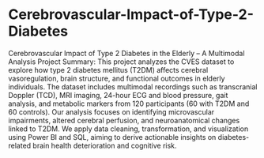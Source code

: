 # Cerebrovascular-Impact-of-Type-2-Diabetes
Cerebrovascular Impact of Type 2 Diabetes in the Elderly – A Multimodal Analysis
 Project Summary:
This project analyzes the CVES dataset to explore how type 2 diabetes mellitus (T2DM) affects cerebral vasoregulation, brain structure, and functional outcomes in elderly individuals. 
The dataset includes multimodal recordings such as transcranial Doppler (TCD), MRI imaging, 24-hour ECG and blood pressure, gait analysis, and metabolic markers from 120 participants (60 with T2DM and 60 controls).
Our analysis focuses on identifying microvascular impairments, altered cerebral perfusion, and neuroanatomical changes linked to T2DM. We apply data cleaning, transformation, 
and visualization using Power BI and SQL, aiming to derive actionable insights on diabetes-related brain health deterioration and cognitive risk.

